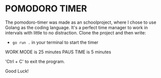 # POMODORO TIMER
The pomodoro-timer was made as an schoolproject, where I chose to use Golang as the coding language. It's a perfect time manager to work in intervals with little to no distraction. 
Clone the project and then write:
- `go run .` in your terminal to start the timer

WORK MODE is 25 minutes
PAUS TIME is 5 minutes

'Ctrl + C' to exit the program.

Good Luck!
